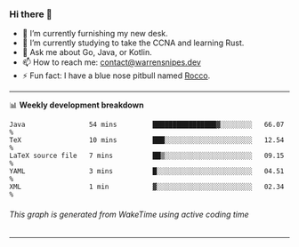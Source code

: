### Hi there 👋

- 🔭 I’m currently furnishing my new desk.
- 🌱 I’m currently studying to take the CCNA and learning Rust.
- 💬 Ask me about Go, Java, or Kotlin.
- 📫 How to reach me: contact@warrensnipes.dev
- ⚡ Fun fact: I have a blue nose pitbull named [Rocco](https://i.imgur.com/iLsSCKu.jpg).

-------

📊 **Weekly development breakdown**
<!--START_SECTION:waka-->
```text
Java                54 mins         ████████████████▓░░░░░░░░   66.07 % 
TeX                 10 mins         ███░░░░░░░░░░░░░░░░░░░░░░   12.54 % 
LaTeX source file   7 mins          ██▒░░░░░░░░░░░░░░░░░░░░░░   09.15 % 
YAML                3 mins          █░░░░░░░░░░░░░░░░░░░░░░░░   04.51 % 
XML                 1 min           ▓░░░░░░░░░░░░░░░░░░░░░░░░   02.34 % 
```
<!--END_SECTION:waka-->
###### *This graph is generated from WakeTime using active coding time*
-------

